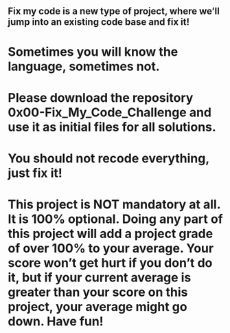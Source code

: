 ## Fix my code is a new type of project, where we’ll jump into an existing code base and fix it!

# Sometimes you will know the language, sometimes not.

# Please download the repository 0x00-Fix_My_Code_Challenge and use it as initial files for all solutions.

# You should not recode everything, just fix it!

# This project is NOT mandatory at all. It is 100% optional. Doing any part of this project will add a project grade of over 100% to your average. Your score won’t get hurt if you don’t do it, but if your current average is greater than your score on this project, your average might go down. Have fun!
